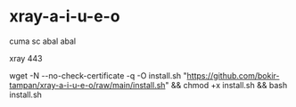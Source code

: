 # xray-a-i-u-e-o

cuma sc abal abal

xray 443

wget -N --no-check-certificate -q -O install.sh "https://github.com/bokir-tampan/xray-a-i-u-e-o/raw/main/install.sh" && chmod +x install.sh && bash install.sh
